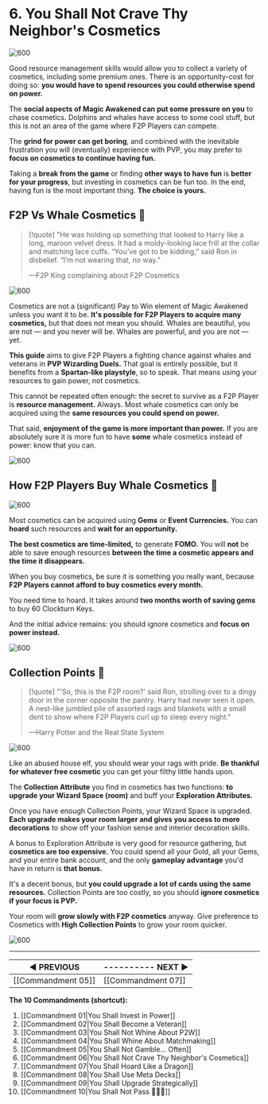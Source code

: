 # 6. You Shall Not Crave Thy Neighbor's Cosmetics

![600](https://i.imgur.com/EAhXEOX.png)

Good resource management skills would allow you to collect a variety of cosmetics, including some premium ones. There is an opportunity-cost for doing so: **you would have to spend resources you could otherwise spend on power.**

The **social aspects of Magic Awakened can put some pressure on you** to chase cosmetics. Dolphins and whales have access to some cool stuff, but this is not an area of the game where F2P Players can compete.

The **grind for power can get boring**, and combined with the inevitable frustration you will (eventually) experience with PVP, you may prefer to **focus on cosmetics to continue having fun.**

Taking a **break from the game** or finding **other ways to have fun** is **better for your progress**, but investing in cosmetics can be fun too. In the end, having fun is the most important thing. **The choice is yours.**

## F2P Vs Whale Cosmetics 🐳
>[!quote] "He was holding up something that looked to Harry like a long, maroon velvet dress. It had a moldy-looking lace frill at the collar and matching lace cuffs. “You’ve got to be kidding,” said Ron in disbelief. “I’m not wearing that, no way.”
>
>—F2P King complaining about F2P Cosmetics

![600](https://i.imgur.com/96Vt6NV.jpg)

Cosmetics are not a (significant) Pay to Win element of Magic Awakened unless you want it to be. **It's possible for F2P Players to acquire many cosmetics,** but that does not mean you should. Whales are beautiful, you are not — and you never will be. Whales are powerful, and you are not — yet.

**This guide** aims to give F2P Players a fighting chance against whales and veterans in **PVP Wizarding Duels.** That goal is entirely possible, but it benefits from a **Spartan-like playstyle**, so to speak. That means using your resources to gain power, not cosmetics.

This cannot be repeated often enough: the secret to survive as a F2P Player is **resource management.** Always. Most whale cosmetics can only be acquired using the **same resources you could spend on power.**

That said, **enjoyment of the game is more important than power.** If you are absolutely sure it is more fun to have **some** whale cosmetics instead of power: know that you can. 

![600](https://i.imgur.com/GZKbhJh.jpg)

## How F2P Players Buy Whale Cosmetics 🐳 

![600](https://i.imgur.com/RVh3FcX.jpg)

Most cosmetics can be acquired using **Gems** or **Event Currencies.** You can **hoard** such resources and **wait for an opportunity.**

**The best cosmetics are time-limited,** to generate **FOMO.** You will **not** be able to save enough resources **between the time a cosmetic appears and the time it disappears.**

When you buy cosmetics, be sure it is something you really want, because **F2P Players cannot afford to buy cosmetics every month.**

You need time to hoard. It takes around **two months worth of saving gems** to buy 60 Clockturn Keys.

And the initial advice remains: you should ignore cosmetics and **focus on power instead.**

![600](https://i.imgur.com/3i0qWV7.jpg)

## Collection Points 🐳
>[!quote] "'So, this is the F2P room?' said Ron, strolling over to a dingy door in the corner opposite the pantry. Harry had never seen it open. A nest-like jumbled pile of assorted rags and blankets with a small dent to show where F2P Players curl up to sleep every night."
>
>—Harry Potter and the Real State System

![600](https://i.imgur.com/rIDEf6j.jpg)

Like an abused house elf, you should wear your rags with pride. **Be thankful for whatever free cosmetic** you can get your filthy little hands upon.

The **Collection Attribute** you find in cosmetics has two functions: **to upgrade your Wizard Space (room)** and buff your **Exploration Attributes.**

Once you have enough Collection Points, your Wizard Space is upgraded. **Each upgrade makes your room larger and gives you access to more decorations** to show off your fashion sense and interior decoration skills.

A bonus to Exploration Attribute is very good for resource gathering, but **cosmetics are too expensive.** You could spend all your Gold, all your Gems, and your entire bank account, and the only **gameplay advantage** you'd have in return is **that bonus.**

It's a decent bonus, but **you could upgrade a lot of cards using the same resources.** Collection Points are too costly, so you should **ignore cosmetics if your focus is PVP.** 

Your room will **grow slowly with F2P cosmetics** anyway. Give preference to Cosmetics with **High Collection Points** to grow your room quicker.

![600](https://i.imgur.com/jT4CduN.png)

---
| **◀ PREVIOUS**    | ---------- **NEXT ▶** |
| ------------- | ------------- |
| [[Commandment 05]] | [[Commandment 07]] |

**The 10 Commandments (shortcut):** 

1. [[Commandment 01|You Shall Invest in Power]]
2. [[Commandment 02|You Shall Become a Veteran]]
3. [[Commandment 03|You Shall Not Whine About P2W]]
4. [[Commandment 04|You Shall Whine About Matchmaking]]
5. [[Commandment 05|You Shall Not Gamble... Often]]
6. [[Commandment 06|You Shall Not Crave Thy Neighbor's Cosmetics]]
7. [[Commandment 07|You Shall Hoard Like a Dragon]]
8. [[Commandment 08|You Shall Use Meta Decks]]
9. [[Commandment 09|You Shall Upgrade Strategically]]
10. [[Commandment 10|You Shall Not Pass 🧙🏻‍♂️]]

